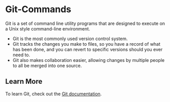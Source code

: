 # Git-Commands

Git is a set of command line utility programs that are designed to execute on a Unix style command-line environment.

* Git is the most commonly used version control system. 
* Git tracks the changes you make to files, so you have a record of what has been done, and you can revert to specific versions should you ever need to. 
* Git also makes collaboration easier, allowing changes by multiple people to all be merged into one source.

## Learn More

To learn Git, check out the [Git documentation](https://git-scm.com/doc).
